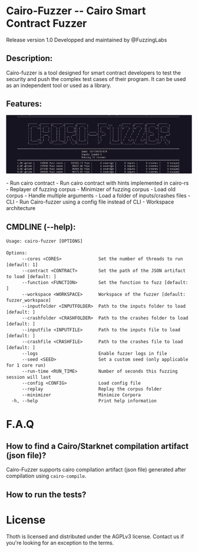 # Cairo-Fuzzer -- Cairo Smart Contract Fuzzer

Release version 1.0 
Developped and maintained by @FuzzingLabs

## Description:

Cairo-fuzzer is a tool designed for smart contract developers to test the security and push the complex test cases of their program. It can be used as an independent tool or used as a library.

## Features:
<p align="center">
	<img src="cairo-fuzzer.png"/>
</p>
- Run cairo contract
- Run cairo contract with hints implemented in cairo-rs
- Replayer of fuzzing corpus
- Minimizer of fuzzing corpus
- Load old corpus
- Handle multiple arguments
- Load a folder of inputs/crashes files
- CLI
- Run Cairo-fuzzer using a config file instead of CLI
- Workspace architecture

## CMDLINE (--help):

```
Usage: cairo-fuzzer [OPTIONS]

Options:
      --cores <CORES>              Set the number of threads to run [default: 1]
      --contract <CONTRACT>        Set the path of the JSON artifact to load [default: ]
      --function <FUNCTION>        Set the function to fuzz [default: ]
      --workspace <WORKSPACE>      Workspace of the fuzzer [default: fuzzer_workspace]
      --inputfolder <INPUTFOLDER>  Path to the inputs folder to load [default: ]
      --crashfolder <CRASHFOLDER>  Path to the crashes folder to load [default: ]
      --inputfile <INPUTFILE>      Path to the inputs file to load [default: ]
      --crashfile <CRASHFILE>      Path to the crashes file to load [default: ]
      --logs                       Enable fuzzer logs in file
      --seed <SEED>                Set a custom seed (only applicable for 1 core run)
      --run-time <RUN_TIME>        Number of seconds this fuzzing session will last
      --config <CONFIG>            Load config file
      --replay                     Replay the corpus folder
      --minimizer                  Minimize Corpora
  -h, --help                       Print help information
```

# F.A.Q

## How to find a Cairo/Starknet compilation artifact (json file)?

Cairo-Fuzzer supports cairo compilation artifact (json file) generated after compilation using `cairo-compile`.

## How to run the tests?

# License

Thoth is licensed and distributed under the AGPLv3 license. Contact us if you're looking for an exception to the terms.
